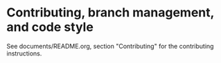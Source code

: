 # Contributing, branch management, and code style

See documents/README.org, section "Contributing" for the contributing
instructions.
